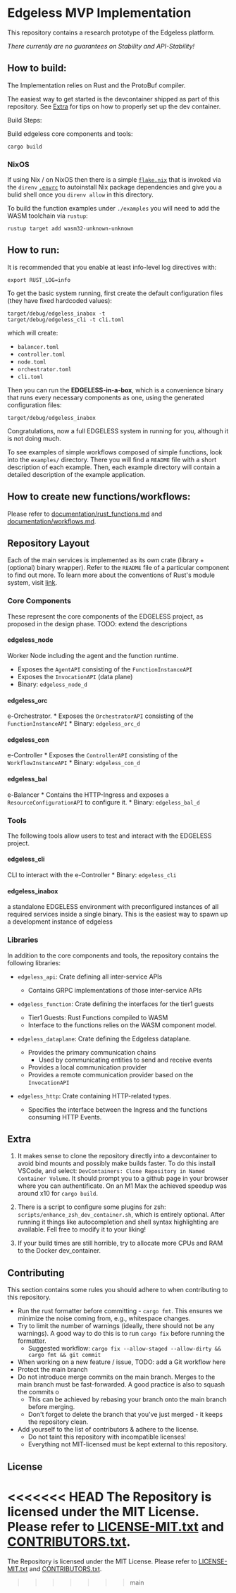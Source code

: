 # Edgeless MVP Implementation

This repository contains a research prototype of the Edgeless platform.

*There currently are no guarantees on Stability and API-Stability!*

## How to build:

The Implementation relies on Rust and the ProtoBuf compiler.

The easiest way to get started is the devcontainer shipped as part of this
repository. See [Extra](#extra) for tips on how to properly set up the dev
container.

Build Steps:

Build edgeless core components and tools:

```
cargo build
```

### NixOS

If using Nix / on NixOS then there is a simple [`flake.nix`](./flake.nix) that is invoked via the `direnv` [`.envrc`](./.envrc) to autoinstall Nix package dependencies and give you a bulid shell once you `direnv allow` in this directory.

To build the function examples under `./examples` you will need to add the WASM toolchain via `rustup`:

```shell
rustup target add wasm32-unknown-unknown
```

## How to run:

It is recommended that you enable at least info-level log directives with:

```
export RUST_LOG=info
```

To get the basic system running, first create the default configuration files
(they have fixed hardcoded values):

```
target/debug/edgeless_inabox -t 
target/debug/edgeless_cli -t cli.toml
```

which will create:

- `balancer.toml`
- `controller.toml`
- `node.toml`
- `orchestrator.toml`
- `cli.toml`

Then you can run the **EDGELESS-in-a-box**, which is a convenience binary that
runs every necessary components as one, using the generated configuration files:

```
target/debug/edgeless_inabox
```

Congratulations, now a full EDGELESS system in running for you, although it is
not doing much.

To see examples of simple workflows composed of simple functions, look into the
`examples/` directory. There you will find a `README` file with a short
description of each example. Then, each example directory will contain a
detailed description of the example application.


## How to create new functions/workflows:

Please refer to
[documentation/rust_functions.md](documentation/rust_functions.md) and
[documentation/workflows.md](documentation/workflows.md).


## Repository Layout

Each of the main services is implemented as its own crate (library + (optional)
binary wrapper). Refer to the `README` file of a particular component to find
out more. To learn more about the conventions of Rust's module system, visit
[link](https://doc.rust-lang.org/book/ch07-00-managing-growing-projects-with-packages-crates-and-modules.html).

### Core Components
These represent the core components of the EDGELESS project, as proposed in the
design phase.
TODO: extend the descriptions

#### edgeless_node
Worker Node including the agent and the function runtime.
  * Exposes the `AgentAPI` consisting of the `FunctionInstanceAPI`
  * Exposes the `InvocationAPI` (data plane)
  * Binary: `edgeless_node_d`

#### edgeless_orc
e-Orchestrator. 
    * Exposes the `OrchestratorAPI` consisting of the `FunctionInstanceAPI`
    * Binary: `edgeless_orc_d`

#### edgeless_con
e-Controller
    * Exposes the `ControllerAPI` consisting of the `WorkflowInstanceAPI`
    * Binary: `edgeless_con_d`

#### edgeless_bal
e-Balancer
    * Contains the HTTP-Ingress and exposes a `ResourceConfigurationAPI` to
      configure it.
    * Binary: `edgeless_bal_d`



### Tools
The following tools allow users to test and interact with the EDGELESS project.

#### edgeless_cli
CLI to interact with the e-Controller
    * Binary: `edgeless_cli`

#### edgeless_inabox
a standalone EDGELESS environment with preconfigured
  instances of all required services inside a single binary. This is the easiest
  way to spawn up a development instance of edgeless


### Libraries
In addition to the core components and tools, the repository contains the
following libraries:

* `edgeless_api`: Crate defining all inter-service APIs
    * Contains GRPC implementations of those inter-service APIs

* `edgeless_function`: Crate defining the interfaces for the tier1 guests
    * Tier1 Guests: Rust Functions compiled to WASM
    * Interface to the functions relies on the WASM component model.

* `edgeless_dataplane`: Crate defining the Edgeless dataplane.
    * Provides the primary communication chains
        * Used by communicating entities to send and receive events
    * Provides a local communication provider
    * Provides a remote communication provider based on the `InvocationAPI`

* `edgeless_http`: Crate containing HTTP-related types.
    * Specifies the interface between the Ingress and the functions consuming
      HTTP Events.


## Extra

1. It makes sense to clone the repository directly into a devcontainer to avoid
bind mounts and possibly make builds faster. To do this install VSCode, and
select: `DevContainers: Clone Repository in Named Container Volume`. It should
prompt you to a github page in your browser where you can authentificate. On an
M1 Max the achieved speedup was around x10 for `cargo build`.

2. There is a script to configure some plugins for zsh:
`scripts/enhance_zsh_dev_container.sh`, which is entirely optional. After
running it things like autocompletion and shell syntax highlighting are
available. Fell free to modify it to your liking!

3. If your build times are still horrible, try to allocate more CPUs and RAM to
   the Docker dev_container.

## Contributing

This section contains some rules you should adhere to when contributing to this
repository.

* Run the rust formatter before committing - `cargo fmt`. This ensures we
  minimize the noise coming from, e.g., whitespace changes.
* Try to limit the number of warnings (ideally, there should not be any
  warnings). A good way to do this is to run `cargo fix` before running the
  formatter.
    *  Suggested workflow: `cargo fix --allow-staged --allow-dirty && cargo fmt
       && git commit`
* When working on a new feature / issue, TODO: add a Git workflow here
* Protect the main branch
* Do not introduce merge commits on the main branch. Merges to the main branch
  must be fast-forwarded. A good practice is also to squash the commits o
    * This can be achieved by rebasing your branch onto the main branch before
        merging.
    * Don't forget to delete the branch that you've just merged - it keeps the
      repository clean.
* Add yourself to the list of contributors & adhere to the license.
    * Do not taint this repository with incompatible licenses!
    * Everything not MIT-licensed must be kept external to this repository.

## License

<<<<<<< HEAD
The Repository is licensed under the MIT License. Please refer to
[LICENSE-MIT.txt](LICENSE-MIT.txt) and [CONTRIBUTORS.txt](CONTRIBUTORS.txt). 
=======
The Repository is licensed under the MIT License. Please refer to [LICENSE-MIT.txt](LICENSE-MIT.txt) and [CONTRIBUTORS.txt](CONTRIBUTORS.txt). 
>>>>>>> main
